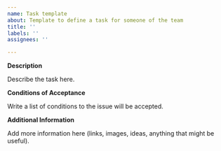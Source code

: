 ```yaml
---
name: Task template
about: Template to define a task for someone of the team
title: ''
labels: ''
assignees: ''

---
```


**Description**

Describe the task here.

**Conditions of Acceptance**

Write a list of conditions to the issue will be accepted.

**Additional Information**

Add more information here (links, images, ideas, anything that might be useful).
